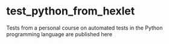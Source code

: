 # test_python_from_hexlet
Tests from a personal course on automated tests in the Python programming language are published here
